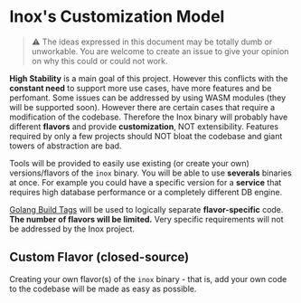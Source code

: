 # Inox's Customization Model

> ⚠️ The ideas expressed in this document may be totally dumb or unworkable.
> You are welcome to create an issue to give your opinion on why this could or could not work.

**High Stability** is a main goal of this project. However this conflicts with the **constant need** to support more use cases,
have more features and be perfomant. Some issues can be addressed by using WASM modules (they will be supported soon). However there are certain cases that require a modification of the codebase. Therefore the Inox binary will probably have different **flavors** and provide **customization**, NOT extensibility. Features required by only a few projects should NOT bloat the codebase and giant towers of abstraction are bad.

Tools will be provided to easily use existing (or create your own) versions/flavors of the `inox` binary. You will be able to use **severals** binaries at once.
For example you could have a specific version for a **service** that requires high database performance or a completely different DB engine.

[Golang Build Tags](https://www.digitalocean.com/community/tutorials/customizing-go-binaries-with-build-tags) will be used to logically
separate **flavor-specific** code. **The number of flavors will be limited.** Very specific requirements will not be addressed by the Inox project.

## Custom Flavor (closed-source)

Creating your own flavor(s) of the `inox` binary - that is, add your own code to the codebase will be made as easy as possible.
